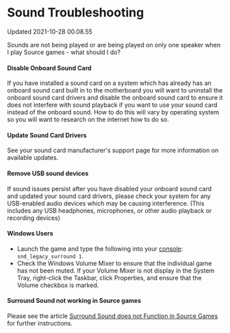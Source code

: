 # Sound Troubleshooting
Updated 2021-10-28 00.08.55

Sounds are not being played or are being played on only one speaker when I play Source games - what should I do?  
  
#### Disable Onboard Sound Card
If you have installed a sound card on a system which has already has an onboard sound card built in to the motherboard you will want to uninstall the onboard sound card drivers and disable the onboard sound card to ensure it does not interfere with sound playback if you want to use your sound card instead of the onboard sound. How to do this will vary by operating system so you will want to research on the internet how to do so.  
  
#### Update Sound Card Drivers
See your sound card manufacturer's support page for more information on available updates.  
  
#### Remove USB sound devices
If sound issues persist after you have disabled your onboard sound card and updated your sound card drivers, please check your system for any USB-enabled audio devices which may be causing interference. (This includes any USB headphones, microphones, or other audio playback or recording devices)  
  
#### Windows Users

* Launch the game and type the following into your [console](https://help.steampowered.com/en/faqs/view/4700-D10E-26BE-DDDD): `snd_legacy_surround 1`.
* Check the Windows Volume Mixer to ensure that the individual game has not been muted. If your Volume Mixer is not display in the System Tray, right-click the Taskbar, click Properties, and ensure that the Volume checkbox is marked.

  
#### Surround Sound not working in Source games
  
Please see the article [Surround Sound does not Function in Source Games](https://help.steampowered.com/en/faqs/view/3DBF-E1FB-ECBF-C448) for further instructions.